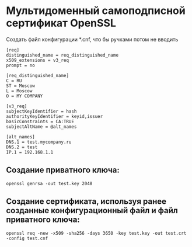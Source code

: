 # Мультидоменный самоподписной сертификат OpenSSL

Создать файл конфигурации *.cnf, что бы ручками потом не вводить
```
[req]
distinguished_name = req_distinguished_name
x509_extensions = v3_req
prompt = no

[req_distinguished_name]
C = RU
ST = Moscow
L = Moscow
O = MY COMPANY

[v3_req]
subjectKeyIdentifier = hash
authorityKeyIdentifier = keyid,issuer
basicConstraints = CA:TRUE
subjectAltName = @alt_names

[alt_names]
DNS.1 = test.mycompany.ru
DNS.2 = test
IP.1 = 192.168.1.1
```

## Создание приватного ключа:
```
openssl genrsa -out test.key 2048
```
## Создание сертификата, используя ранее созданные конфигурационный файл и файл приватного ключа:
```
openssl req -new -x509 -sha256 -days 3650 -key test.key -out test.crt -config test.cnf
```
